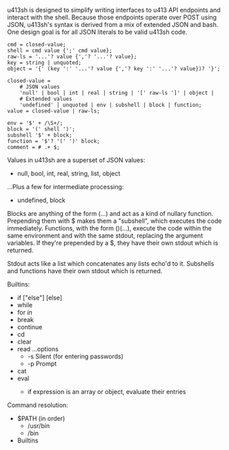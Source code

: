 u413sh is designed to simplify writing interfaces to u413 API endpoints
and interact with the shell. Because those endpoints operate over POST
using JSON, u413sh's syntax is derived from a mix of extended JSON and
bash. One design goal is for all JSON literals to be valid u413sh code.

```
cmd = closed-value;
shell = cmd value {';' cmd value};
raw-ls = '...'? value {','? '...'? value};
key = string | unquoted;
object = '{' (key ':' '...'? value {','? key ':' '...'? value})? '}';

closed-value =
	# JSON values
	'null' | bool | int | real | string | '[' raw-ls ']' | object |
	# Extended values
	'undefined' | unquoted | env | subshell | block | function;
value = closed-value | raw-ls;

env = '$' + /\S+/;
block = '(' shell ')';
subshell '$' + block;
function = '$'? '(' ')' block;
comment = # .+ $;
```

Values in u413sh are a superset of JSON values:
 * null, bool, int, real, string, list, object

...Plus a few for intermediate processing:
 * undefined, block

Blocks are anything of the form (...) and act as a kind of nullary
function. Prepending them with $ makes them a "subshell", which executes
the code immediately. Functions, with the form ()(...), execute the code
within the same environment and with the same stdout, replacing the
argument variables. If they're prepended by a $, they have their own
stdout which is returned.

Stdout acts like a list which concatenates any lists echo'd to it.
Subshells and functions have their own stdout which is returned.

Builtins:
 * if <cond> <then> ["else"] [else]
 * while <cond> <body>
 * for <var> in <iter> <body>
 * break
 * continue
 * cd <path>
 * clear
 * read ...options
   - -s Silent (for entering passwords)
   - -p Prompt
 * cat <path>
 * eval <expression>
   - if expression is an array or object, evaluate their entries

Command resolution:
 * $PATH (in order)
   - /usr/bin
   - /bin
 * Builtins
